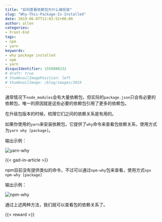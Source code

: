 ```yaml
---
title: "如何查看依赖包为什么被安装"
slug: "Why-This-Package-Is-Installed"
date: 2019-06-07T12:03:52+08:00
author: allen
categories:
- Front-End
tags:
- npm
- yarn
keywords:
- why package installed
- npm
- yarn
disqusIdentifier: 1559880232
# draft: true
# thumbnailImagePosition: left
# thumbnailImage: /blog/images/2019
---
```


通常情况下`node_modules`会有大量依赖包，但实际的`package.json`只会有必要的依赖包，唯一的原因就是这些必要的依赖包引用了更多的依赖包。

在升级包版本的时候，梳理它们之间的依赖关系是有用的。

<!--more-->

如果你使用的`yarn`来安装依赖包，它提供了`why`命令来查看包依赖关系，使用方式为`yarn why [package]`。

输出示例：

![yarn-why](/images/2019/6/yarn-why.png)

{{< gad-in-article >}}

npm目前没有提供类似的命令，不过可以通过`npm-why`包来查看，使用方式`npx npm-why [package]`

输出示例：

![npm-why](/images/2019/6/npm-why.png)

通过上述两种方法，我们就可以查看包的依赖关系了。

<!-- {{< embed-caniuse css-placeholder-shown >}} -->
{{< reward >}}
